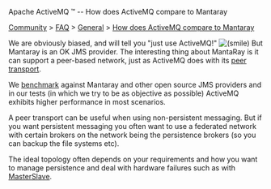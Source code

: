 Apache ActiveMQ ™ -- How does ActiveMQ compare to Mantaray 

[Community](community.html) > [FAQ](faq.html) > [General](general.html) > [How does ActiveMQ compare to Mantaray](how-does-activemq-compare-to-mantaray.html)


We are obviously biased, and will tell you "just use ActiveMQ!" ![(smile)](https://cwiki.apache.org/confluence/s/en_GB/5997/6f42626d00e36f53fe51440403446ca61552e2a2.1/_/images/icons/emoticons/smile.png) But Mantaray is an OK JMS provider. The interesting thing about MantaRay is it can support a peer-based network, just as ActiveMQ does with its [peer transport](peer-transport-reference.html).

We [benchmark](performance.html) against Mantaray and other open source JMS providers and in our tests (in which we try to be as objective as possible) ActiveMQ exhibits higher performance in most scenarios.

A peer transport can be useful when using non-persistent messaging. But if you want persistent messaging you often want to use a federated network with certain brokers on the network being the persistence brokers (so you can backup the file systems etc).

The ideal topology often depends on your requirements and how you want to manage persistence and deal with hardware failures such as with [MasterSlave](masterslave.html).

